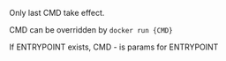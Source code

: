 Only last CMD take effect. 

CMD can be overridden by `docker run {CMD}`

If ENTRYPOINT exists, CMD - is params for ENTRYPOINT
